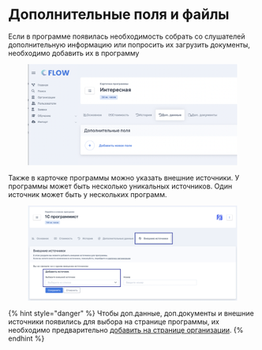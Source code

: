 # Дополнительные поля и файлы

Если в программе появилась необходимость собрать со слушателей дополнительную информацию или попросить их загрузить документы, необходимо добавить их в программу&#x20;

<figure><img src="../../.gitbook/assets/image (16).png" alt=""><figcaption></figcaption></figure>

Также в карточке программы можно указать внешние источники. У программы может быть несколько уникальных источников. Один источник может быть у нескольких программ.&#x20;

<figure><img src="../../.gitbook/assets/image (2).png" alt=""><figcaption></figcaption></figure>

{% hint style="danger" %}
Чтобы доп.данные, доп.документы и внешние источники появились для выбора на странице программы, их необходимо предварительно [добавить на странице организации](../../organizaciya/dopolnitelnye-dokumenty-i-polya-vvoda-dannykh.md).
{% endhint %}

